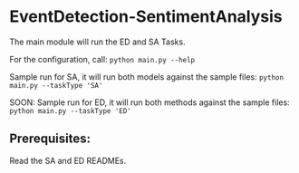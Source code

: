 # EventDetection-SentimentAnalysis
The main module will run the ED and SA Tasks.

For the configuration, call:
```python main.py --help```

Sample run for SA, it will run both models against the sample files:
```python main.py --taskType 'SA'```

SOON:
Sample run for ED, it will run both methods against the sample files:
```python main.py --taskType 'ED'```

## Prerequisites:
Read the SA and ED READMEs.